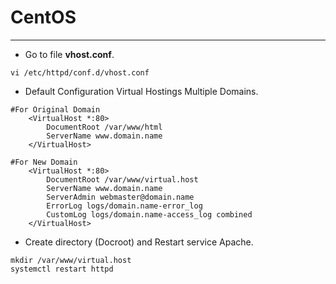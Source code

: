 # **CentOS**

----
* Go to file **vhost.conf**.
```
vi /etc/httpd/conf.d/vhost.conf
```
* Default Configuration Virtual Hostings Multiple Domains.
```
#For Original Domain
    <VirtualHost *:80>
        DocumentRoot /var/www/html
        ServerName www.domain.name
    </VirtualHost>
    
#For New Domain
    <VirtualHost *:80>
        DocumentRoot /var/www/virtual.host
        ServerName www.domain.name
        ServerAdmin webmaster@domain.name
        ErrorLog logs/domain.name-error_log
        CustomLog logs/domain.name-access_log combined
    </VirtualHost>
```
* Create directory (Docroot) and Restart service Apache.
```
mkdir /var/www/virtual.host
systemctl restart httpd
```
